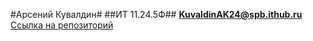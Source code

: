 #Арсений Кувалдин#
##ИТ 11.24.5Ф##
**KuvaldinAK24@spb.ithub.ru**
[Ссылка на репозиторий](https://github.com/Ars-XD/SystemA)
